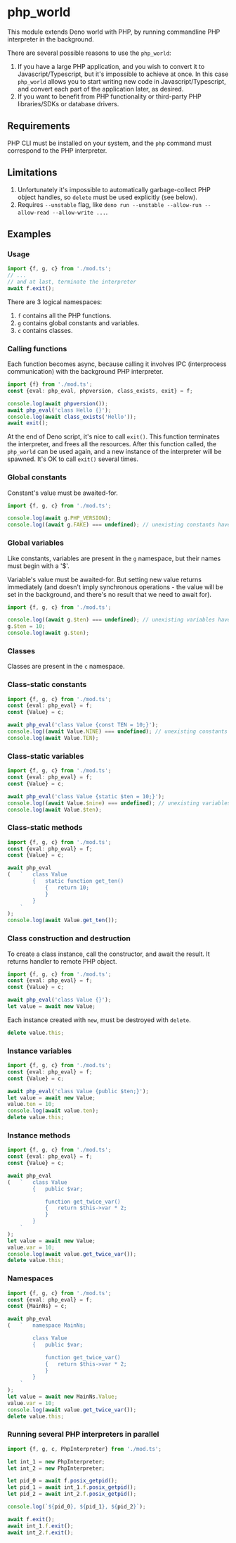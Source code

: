 # php_world

This module extends Deno world with PHP, by running commandline PHP interpreter in the background.

There are several possible reasons to use the `php_world`:

1. If you have a large PHP application, and you wish to convert it to Javascript/Typescript, but it's impossible to achieve at once. In this case `php_world` allows you to start writing new code in Javascript/Typescript, and convert each part of the application later, as desired.
2. If you want to benefit from PHP functionality or third-party PHP libraries/SDKs or database drivers.

## Requirements

PHP CLI must be installed on your system, and the `php` command must correspond to the PHP interpreter.

## Limitations

1. Unfortunately it's impossible to automatically garbage-collect PHP object handles, so `delete` must be used explicitly (see below).
2. Requires `--unstable` flag, like `deno run --unstable --allow-run --allow-read --allow-write ...`.

## Examples

### Usage

```ts
import {f, g, c} from './mod.ts';
// ...
// and at last, terminate the interpreter
await f.exit();
```

There are 3 logical namespaces:

1. `f` contains all the PHP functions.
2. `g` contains global constants and variables.
3. `c` contains classes.

### Calling functions

Each function becomes async, because calling it involves IPC (interprocess communication) with the background PHP interpreter.

```ts
import {f} from './mod.ts';
const {eval: php_eval, phpversion, class_exists, exit} = f;

console.log(await phpversion());
await php_eval('class Hello {}');
console.log(await class_exists('Hello'));
await exit();
```

At the end of Deno script, it's nice to call `exit()`. This function terminates the interpreter, and frees all the resources. After this function called, the `php_world` can be used again, and a new instance of the interpreter will be spawned. It's OK to call `exit()` several times.

### Global constants

Constant's value must be awaited-for.

```ts
import {f, g, c} from './mod.ts';

console.log(await g.PHP_VERSION);
console.log((await g.FAKE) === undefined); // unexisting constants have "undefined" value
```

### Global variables

Like constants, variables are present in the `g` namespace, but their names must begin with a '$'.

Variable's value must be awaited-for. But setting new value returns immediately (and doesn't imply synchronous operations - the value will be set in the background, and there's no result that we need to await for).

```ts
import {f, g, c} from './mod.ts';

console.log((await g.$ten) === undefined); // unexisting variables have "undefined" value
g.$ten = 10;
console.log(await g.$ten);
```

### Classes

Classes are present in the `c` namespace.

### Class-static constants

```ts
import {f, g, c} from './mod.ts';
const {eval: php_eval} = f;
const {Value} = c;

await php_eval('class Value {const TEN = 10;}');
console.log((await Value.NINE) === undefined); // unexisting constants have "undefined" value
console.log(await Value.TEN);
```

### Class-static variables

```ts
import {f, g, c} from './mod.ts';
const {eval: php_eval} = f;
const {Value} = c;

await php_eval('class Value {static $ten = 10;}');
console.log((await Value.$nine) === undefined); // unexisting variables have "undefined" value
console.log(await Value.$ten);
```

### Class-static methods

```ts
import {f, g, c} from './mod.ts';
const {eval: php_eval} = f;
const {Value} = c;

await php_eval
(	`	class Value
		{	static function get_ten()
			{	return 10;
			}
		}
	`
);
console.log(await Value.get_ten());
```

### Class construction and destruction

To create a class instance, call the constructor, and await the result. It returns handler to remote PHP object.

```ts
import {f, g, c} from './mod.ts';
const {eval: php_eval} = f;
const {Value} = c;

await php_eval('class Value {}');
let value = await new Value;
```

Each instance created with `new`, must be destroyed with `delete`.

```ts
delete value.this;
```

### Instance variables

```ts
import {f, g, c} from './mod.ts';
const {eval: php_eval} = f;
const {Value} = c;

await php_eval('class Value {public $ten;}');
let value = await new Value;
value.ten = 10;
console.log(await value.ten);
delete value.this;
```

### Instance methods

```ts
import {f, g, c} from './mod.ts';
const {eval: php_eval} = f;
const {Value} = c;

await php_eval
(	`	class Value
		{	public $var;

			function get_twice_var()
			{	return $this->var * 2;
			}
		}
	`
);
let value = await new Value;
value.var = 10;
console.log(await value.get_twice_var());
delete value.this;
```

### Namespaces

```ts
import {f, g, c} from './mod.ts';
const {eval: php_eval} = f;
const {MainNs} = c;

await php_eval
(	`	namespace MainNs;

		class Value
		{	public $var;

			function get_twice_var()
			{	return $this->var * 2;
			}
		}
	`
);
let value = await new MainNs.Value;
value.var = 10;
console.log(await value.get_twice_var());
delete value.this;
```

### Running several PHP interpreters in parallel

```ts
import {f, g, c, PhpInterpreter} from './mod.ts';

let int_1 = new PhpInterpreter;
let int_2 = new PhpInterpreter;

let pid_0 = await f.posix_getpid();
let pid_1 = await int_1.f.posix_getpid();
let pid_2 = await int_2.f.posix_getpid();

console.log(`${pid_0}, ${pid_1}, ${pid_2}`);

await f.exit();
await int_1.f.exit();
await int_2.f.exit();
```
